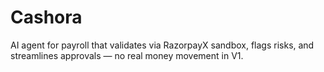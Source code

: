 # Cashora
AI agent for payroll that validates via RazorpayX sandbox, flags risks, and streamlines approvals — no real money movement in V1.
